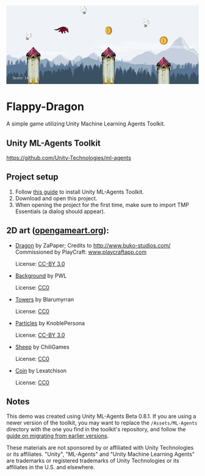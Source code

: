 ![](FlappyDragon.png)

# Flappy-Dragon
A simple game utilizing Unity Machine Learning Agents Toolkit.

## Unity ML-Agents Toolkit
https://github.com/Unity-Technologies/ml-agents

## Project setup
1. Follow [this guide](https://github.com/Unity-Technologies/ml-agents/blob/master/docs/Installation.md) to install Unity ML-Agents Toolkit.
2. Download and open this project.
3. When opening the project for the first time, make sure to import TMP Essentials (a dialog should appear).

## 2D art ([opengameart.org](https://opengameart.org/)):
- [Dragon](https://opengameart.org/content/red-dragon) by ZaPaper; Credits to http://www.buko-studios.com/ Commissioned by PlayCraft: www.playcraftapp.com

  License: [CC-BY 3.0](http://creativecommons.org/licenses/by/3.0/)
- [Background](https://opengameart.org/content/seamless-hd-landscape-in-parts) by PWL

  License: [CC0](http://creativecommons.org/publicdomain/zero/1.0/)
- [Towers](https://opengameart.org/content/castles) by Blarumyrran

  License: [CC0](http://creativecommons.org/publicdomain/zero/1.0/)
- [Particles](https://opengameart.org/content/smoke-fire-animated-particle-16x16) by KnoblePersona

  License: [CC-BY 3.0](http://creativecommons.org/licenses/by/3.0/)
- [Sheep](https://opengameart.org/content/vector-dog-sheep) by ChiliGames

  License: [CC0](http://creativecommons.org/publicdomain/zero/1.0/)
- [Coin](https://opengameart.org/content/2d-coin) by Lexatchison

  License: [CC0](http://creativecommons.org/publicdomain/zero/1.0/)

## Notes
This demo was created using Unity ML-Agents Beta 0.8.1. If you are using a newer version of the toolkit, you may want to replace the `/Assets/ML-Agents` directory with the one you find in the toolkit's repository, and follow the [guide on migrating from earlier versions](https://github.com/Unity-Technologies/ml-agents/blob/master/docs/Migrating.md).

These materials are not sponsored by or affiliated with Unity Technologies or its affiliates. "Unity", "ML-Agents" and "Unity Machine Learning Agents" are trademarks or registered trademarks of Unity Technologies or its affiliates in the U.S. and elsewhere.
